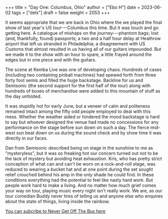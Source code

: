 +++
title = "Day One: Columbus, Ohio"
author = ["Ebo H"]
date = 2023-06-02
tags = ["dels"]
draft = false
weight = 2053
+++

It seems appropriate that we are back in Ohio where the we played the final show of last year's US tour---Columbus this time. But it was touch and go getting here.  A catalogue of mishaps on the journey---phantom bags; lost (and, thankfully, found) passports; a two and a half hour delay at Heathrow airport that left us stranded in Philadelphia; a disagreement with US Customs that almost resulted in us having all of our guitars impounded. But we made it to the show with an hour to spare, a little frayed around the edges but in one piece and with the guitars.

The scene at Kemba Live was one of developing chaos.
Hundreds of cases (including two containing pinball machines) had spewed forth from three forty foot semis and filled the huge backstage.
Backline for us and Semisonic (the second support for the first half of the tour) along with hundreds of boxes of merchandise were added to this mountain of stuff as the day unfolded.

It was stupidly hot for early June, but a veneer of calm and politeness remained intact among the fifty odd people employed to deal with this mess. Whether the weather aided or hindered the mood backstage is hard to say
but whoever designed the venue had made no concessions for any performance on the stage before sun down on such a day. The fierce mid-west sun beat down on us during the sound check and by show time it was directly in our faces.

Dan from Semisonic described being on stage in the sunshine to me as "mysteryless", but it was so freaking hot our concern turned out not to be the lack of mystery but avoiding heat exhaustion. Kris, who has pretty strict conception of what can and can't be worn on a rock-and-roll stage, was reduced to wearing a bucket hat and at one point during the set sought relief crouched behind his amp in the only shade he could find. In these conditions everything had the potential to feel like nasty hard work. But people work hard to make a living. And no matter how much grief comes your way on tour, playing music every night isn't really work. We are, as our tour comedian Buddy never tires of telling us and anyone else who enquires about the state of things, living inside the rainbow.

[You can subcribe to Never Get Off The Bus here](https://never-get-off-the-bus.ghost.io/#/portal/)
